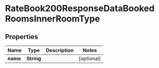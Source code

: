 

# RateBook200ResponseDataBookedRoomsInnerRoomType


## Properties

| Name | Type | Description | Notes |
|------------ | ------------- | ------------- | -------------|
|**name** | **String** |  |  [optional] |



